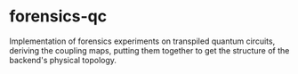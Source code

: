# forensics-qc
Implementation of forensics experiments on transpiled quantum circuits, deriving the coupling maps, putting them together to get the structure of the backend's physical topology.
